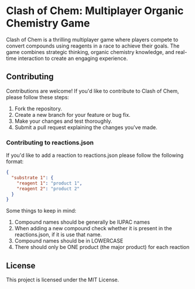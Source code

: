 # Clash of Chem: Multiplayer Organic Chemistry Game

Clash of Chem is a thrilling multiplayer game where players compete to convert compounds using reagents in a race to achieve their goals. The game combines strategic thinking, organic chemistry knowledge, and real-time interaction to create an engaging experience.

## Contributing

Contributions are welcome! If you'd like to contribute to Clash of Chem, please follow these steps:

1. Fork the repository.
2. Create a new branch for your feature or bug fix.
3. Make your changes and test thoroughly.
4. Submit a pull request explaining the changes you've made.

### Contributing to reactions.json

If you'd like to add a reaction to reactions.json please follow the following format:

```json
{
  "substrate 1": {
    "reagent 1": "product 1",
    "reagent 2": "product 2"
  }
}
```

Some things to keep in mind:

1. Compound names should be generally be IUPAC names
2. When adding a new compound check whether it is present in the reactions.json, if it is use that name.
3. Compound names should be in LOWERCASE
4. There should only be ONE product (the major product) for each reaction

## License

This project is licensed under the MIT License.
